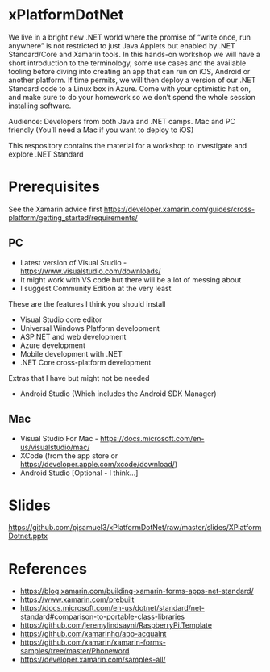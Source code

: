 # xPlatformDotNet

We live in a bright new .NET world where the promise of “write once, run anywhere” is not restricted to just Java Applets but enabled by .NET Standard/Core and Xamarin tools. In this hands-on workshop we will have a short introduction to the terminology, some use cases and the available tooling before diving into creating an app that can run on iOS, Android or another platform. If time permits, we will then deploy a version of our .NET Standard code to a Linux box in Azure.
Come with your optimistic hat on, and make sure to do your homework so we don’t spend the whole session installing software.

Audience: Developers from both Java and .NET camps. Mac and PC friendly (You’ll need a Mac if you want to deploy to iOS)

This respository contains the material for a workshop to investigate and explore .NET Standard

# Prerequisites

See the Xamarin advice first
https://developer.xamarin.com/guides/cross-platform/getting_started/requirements/

## PC

- Latest version of Visual Studio - https://www.visualstudio.com/downloads/
- It might work with VS code but there will be a lot of messing about
- I suggest Community Edition at the very least

These are the features I think you should install

- Visual Studio core editor
- Universal Windows Platform development
- ASP.NET and web development
- Azure development
- Mobile development with .NET
- .NET Core cross-platform development

Extras that I have but might not be needed

- Android Studio (Which includes the Android SDK Manager)

## Mac
- Visual Studio For Mac - https://docs.microsoft.com/en-us/visualstudio/mac/
- XCode (from the app store or https://developer.apple.com/xcode/download/)
- Android Studio [Optional - I think...]

# Slides
https://github.com/pjsamuel3/xPlatformDotNet/raw/master/slides/XPlatformDotnet.pptx

# References
- https://blog.xamarin.com/building-xamarin-forms-apps-net-standard/
- https://www.xamarin.com/prebuilt
- https://docs.microsoft.com/en-us/dotnet/standard/net-standard#comparison-to-portable-class-libraries
- https://github.com/jeremylindsayni/RaspberryPi.Template
- https://github.com/xamarinhq/app-acquaint
- https://github.com/xamarin/xamarin-forms-samples/tree/master/Phoneword
- https://developer.xamarin.com/samples-all/